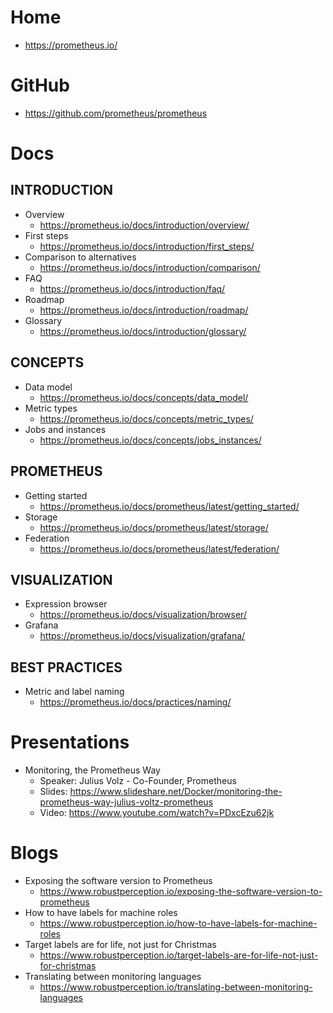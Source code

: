 # Home
* https://prometheus.io/

# GitHub
* https://github.com/prometheus/prometheus

# Docs
## INTRODUCTION
* Overview
  * https://prometheus.io/docs/introduction/overview/
* First steps
  * https://prometheus.io/docs/introduction/first_steps/
* Comparison to alternatives
  * https://prometheus.io/docs/introduction/comparison/
* FAQ
  * https://prometheus.io/docs/introduction/faq/
* Roadmap
  * https://prometheus.io/docs/introduction/roadmap/
* Glossary
  * https://prometheus.io/docs/introduction/glossary/
## CONCEPTS
* Data model
  * https://prometheus.io/docs/concepts/data_model/
* Metric types
  * https://prometheus.io/docs/concepts/metric_types/
* Jobs and instances
  * https://prometheus.io/docs/concepts/jobs_instances/
## PROMETHEUS
* Getting started
  * https://prometheus.io/docs/prometheus/latest/getting_started/
* Storage
  * https://prometheus.io/docs/prometheus/latest/storage/
* Federation
  * https://prometheus.io/docs/prometheus/latest/federation/
## VISUALIZATION
* Expression browser
  * https://prometheus.io/docs/visualization/browser/
* Grafana
  * https://prometheus.io/docs/visualization/grafana/
## BEST PRACTICES
* Metric and label naming
  * https://prometheus.io/docs/practices/naming/

# Presentations
* Monitoring, the Prometheus Way
  * Speaker: Julius Volz - Co-Founder, Prometheus
  * Slides: https://www.slideshare.net/Docker/monitoring-the-prometheus-way-julius-voltz-prometheus
  * Video: https://www.youtube.com/watch?v=PDxcEzu62jk

# Blogs
* Exposing the software version to Prometheus
  * https://www.robustperception.io/exposing-the-software-version-to-prometheus
* How to have labels for machine roles
  * https://www.robustperception.io/how-to-have-labels-for-machine-roles
* Target labels are for life, not just for Christmas
  * https://www.robustperception.io/target-labels-are-for-life-not-just-for-christmas
* Translating between monitoring languages
  * https://www.robustperception.io/translating-between-monitoring-languages

